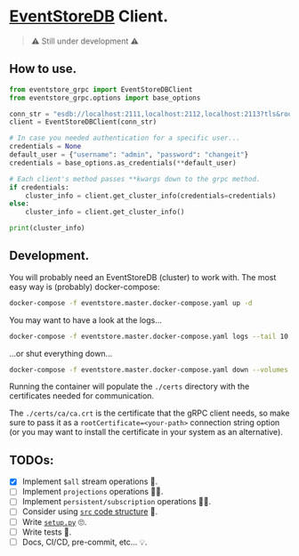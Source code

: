 # [EventStoreDB](https://www.eventstore.com/) Client.

> ⚠️ Still under development ⚠️

## How to use.

```python
from eventstore_grpc import EventStoreDBClient
from eventstore_grpc.options import base_options

conn_str = "esdb://localhost:2111,localhost:2112,localhost:2113?tls&rootCertificate=./certs/ca/ca.crt"
client = EventStoreDBClient(conn_str)

# In case you needed authentication for a specific user...
credentials = None
default_user = {"username": "admin", "password": "changeit"}
credentials = base_options.as_credentials(**default_user)

# Each client's method passes **kwargs down to the grpc method.
if credentials:
    cluster_info = client.get_cluster_info(credentials=credentials)
else:
    cluster_info = client.get_cluster_info()

print(cluster_info)
```

## Development.
You will probably need an EventStoreDB (cluster) to work with.
The most easy way is (probably) docker-compose:

```bash
docker-compose -f eventstore.master.docker-compose.yaml up -d
```

You may want to have a look at the logs...
```bash
docker-compose -f eventstore.master.docker-compose.yaml logs --tail 10 -f
```

...or shut everything down...
```bash
docker-compose -f eventstore.master.docker-compose.yaml down --volumes  # omit the --volumes flag to keep 'em.
```


Running the container will populate the `./certs` directory with the certificates needed for communication.

The `./certs/ca/ca.crt` is the certificate that the gRPC client needs, so make sure to pass it as a `rootCertificate=<your-path>` connection string option (or you may want to install the certificate in your system as an alternative).

## TODOs:
- [X] Implement `$all` stream operations 👷.
- [ ] Implement `projections` operations 👷‍♀️.
- [ ] Implement `persistent/subscription` operations 👷🏿.
- [ ] Consider using [`src` code structure](https://blog.ionelmc.ro/2014/05/25/python-packaging/#the-structure) 🤔.
- [ ] Write [`setup.py`](./setup.py) 🙄.
- [ ] Write tests 🧪.
- [ ] Docs, CI/CD, pre-commit, etc... 💡.